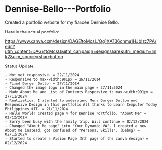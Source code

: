 # Dennise-Bello---Portfolio
Created a portfolio website for my fiancée Dennise Bello.


Here is the actual portfolio:

https://www.canva.com/design/DAGEftoMcsU/Qg1XAT36cnmg1HJbIzz7PA/edit?utm_content=DAGEftoMcsU&utm_campaign=designshare&utm_medium=link2&utm_source=sharebutton


Status Update:
``````
- Not yet responsive. = 22/11/2024
- Responsive to max-width:991px = 26/11/2024
- Fixed Burger Button = 27/11/2024
- Changed the image logo in the main page = 27/11/2024
- Made About Me and List of Contents Responsive to max-width:991px = 27/11/2024
- Realization: I started to understand Menu Burger Button and Responsive Design in this portfolio All thanks to Learn Computer Today Philippines OJT. = 27/11/2024
- Hello World! Created page 4 for Dennise Portfolio. "About Me" = 02/12/2024
- Sorry been busy with the family trip. Will continue = 02/12/2024
- Changed "About Me page" into "Your Dynamic VA". I created a new About me instead, got confused of "Personal Skills". (Debug) = 02/12/2024
- Started to create a Vision Page (5th page of the canva design) = 02/12/2024
``````
